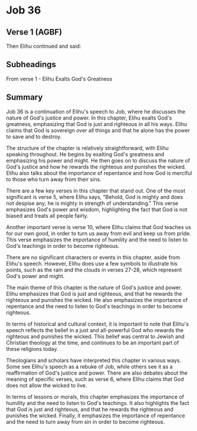# Job 36

## Verse 1 (AGBF)

Then Elihu continued and said:

## Subheadings

From verse 1 - Elihu Exalts God's Greatness

## Summary

Job 36 is a continuation of Elihu's speech to Job, where he discusses the nature of God's justice and power. In this chapter, Elihu exalts God's greatness, emphasizing that God is just and righteous in all his ways. Elihu claims that God is sovereign over all things and that he alone has the power to save and to destroy.

The structure of the chapter is relatively straightforward, with Elihu speaking throughout. He begins by exalting God's greatness and emphasizing his power and might. He then goes on to discuss the nature of God's justice and how he rewards the righteous and punishes the wicked. Elihu also talks about the importance of repentance and how God is merciful to those who turn away from their sins.

There are a few key verses in this chapter that stand out. One of the most significant is verse 5, where Elihu says, "Behold, God is mighty and does not despise any; he is mighty in strength of understanding." This verse emphasizes God's power and wisdom, highlighting the fact that God is not biased and treats all people fairly.

Another important verse is verse 10, where Elihu claims that God teaches us for our own good, in order to turn us away from evil and keep us from pride. This verse emphasizes the importance of humility and the need to listen to God's teachings in order to become righteous.

There are no significant characters or events in this chapter, aside from Elihu's speech. However, Elihu does use a few symbols to illustrate his points, such as the rain and the clouds in verses 27-28, which represent God's power and might.

The main theme of this chapter is the nature of God's justice and power. Elihu emphasizes that God is just and righteous, and that he rewards the righteous and punishes the wicked. He also emphasizes the importance of repentance and the need to listen to God's teachings in order to become righteous.

In terms of historical and cultural context, it is important to note that Elihu's speech reflects the belief in a just and all-powerful God who rewards the righteous and punishes the wicked. This belief was central to Jewish and Christian theology at the time, and continues to be an important part of these religions today.

Theologians and scholars have interpreted this chapter in various ways. Some see Elihu's speech as a rebuke of Job, while others see it as a reaffirmation of God's justice and power. There are also debates about the meaning of specific verses, such as verse 6, where Elihu claims that God does not allow the wicked to live.

In terms of lessons or morals, this chapter emphasizes the importance of humility and the need to listen to God's teachings. It also highlights the fact that God is just and righteous, and that he rewards the righteous and punishes the wicked. Finally, it emphasizes the importance of repentance and the need to turn away from sin in order to become righteous.